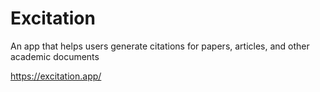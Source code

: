 # Excitation
An app that helps users generate citations for papers, articles, and other academic documents

https://excitation.app/